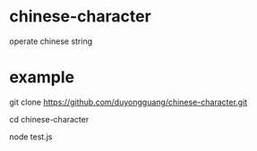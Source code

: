 # chinese-character
operate chinese string

# example
git clone https://github.com/duyongguang/chinese-character.git

cd chinese-character

node test.js
